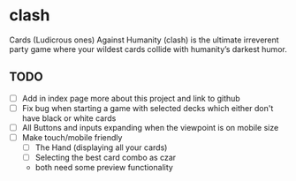 # clash

Cards (Ludicrous ones) Against Humanity (clash) is the ultimate irreverent party game where your wildest cards collide with humanity’s darkest humor.

## TODO

- [ ] Add in index page more about this project and link to github
- [ ] Fix bug when starting a game with selected decks which either don't have black or white cards
- [ ] All Buttons and inputs expanding when the viewpoint is on mobile size
- [ ] Make touch/mobile friendly
  - [ ] The Hand (displaying all your cards)
  - [ ] Selecting the best card combo as czar
  - both need some preview functionality
